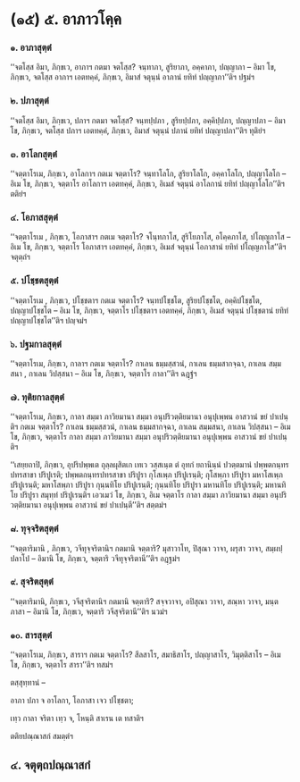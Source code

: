 <h1>(๑๕) ๕. อาภาวโคฺค</h1>
<h3>๑. อาภาสุตฺตํ</h3>
<p> ‘‘จตโสฺส  อิมา, ภิกฺขเว, อาภาฯ กตมา จตโสฺส? จนฺทาภา, สูริยาภา, อคฺคาภา, ปญฺญาภา – อิมา โข, ภิกฺขเว, จตโสฺส อาภาฯ เอตทคฺคํ, ภิกฺขเว, อิมาสํ จตุนฺนํ  อาภานํ ยทิทํ ปญฺญาภา’’ติฯ ปฐมํฯ</p>


<h3>๒. ปภาสุตฺตํ</h3>
<p> ‘‘จตโสฺส อิมา, ภิกฺขเว, ปภาฯ กตมา จตโสฺส? จนฺทปฺปภา , สูริยปฺปภา, อคฺคิปฺปภา, ปญฺญาปภา – อิมา โข, ภิกฺขเว, จตโสฺส ปภาฯ เอตทคฺคํ, ภิกฺขเว, อิมาสํ จตุนฺนํ ปภานํ ยทิทํ ปญฺญาปภา’’ติฯ ทุติยํฯ</p>


<h3>๓. อาโลกสุตฺตํ</h3>
<p> ‘‘จตฺตาโรเม, ภิกฺขเว, อาโลกาฯ กตเม จตฺตาโร? จนฺทาโลโก, สูริยาโลโก, อคฺคาโลโก, ปญฺญาโลโก – อิเม โข, ภิกฺขเว, จตฺตาโร อาโลกาฯ เอตทคฺคํ, ภิกฺขเว, อิเมสํ จตุนฺนํ อาโลกานํ ยทิทํ ปญฺญาโลโก’’ติฯ ตติยํฯ</p>


<h3>๔. โอภาสสุตฺตํ</h3>
<p> ‘‘จตฺตาโรเม , ภิกฺขเว, โอภาสาฯ กตเม จตฺตาโร? จโนฺทภาโส, สูริโยภาโส, อโคฺคภาโส, ปโญฺญภาโส – อิเม  โข, ภิกฺขเว, จตฺตาโร โอภาสาฯ เอตทคฺคํ, ภิกฺขเว, อิเมสํ จตุนฺนํ โอภาสานํ ยทิทํ ปโญฺญภาโส’’ติฯ จตุตฺถํฯ</p>


<h3>๕. ปโชฺชตสุตฺตํ</h3>
<p> ‘‘จตฺตาโรเม , ภิกฺขเว, ปโชฺชตาฯ กตเม จตฺตาโร? จนฺทปโชฺชโต, สูริยปโชฺชโต, อคฺคิปโชฺชโต, ปญฺญาปโชฺชโต – อิเม โข, ภิกฺขเว, จตฺตาโร ปโชฺชตาฯ เอตทคฺคํ, ภิกฺขเว, อิเมสํ จตุนฺนํ ปโชฺชตานํ ยทิทํ ปญฺญาปโชฺชโต’’ติฯ ปญฺจมํฯ</p>


<h3>๖. ปฐมกาลสุตฺตํ</h3>
<p> ‘‘จตฺตาโรเม, ภิกฺขเว, กาลาฯ กตเม จตฺตาโร? กาเลน ธมฺมสฺสวนํ, กาเลน ธมฺมสากจฺฉา, กาเลน สมฺมสนา , กาเลน วิปสฺสนา – อิเม โข, ภิกฺขเว, จตฺตาโร กาลา’’ติฯ ฉฎฺฐํฯ</p>


<h3>๗. ทุติยกาลสุตฺตํ</h3>
<p> ‘‘จตฺตาโรเม, ภิกฺขเว, กาลา สมฺมา ภาวิยมานา สมฺมา อนุปริวตฺติยมานา อนุปุเพฺพน อาสวานํ ขยํ ปาเปนฺติฯ กตเม จตฺตาโร? กาเลน ธมฺมสฺสวนํ, กาเลน ธมฺมสากจฺฉา, กาเลน สมฺมสนา, กาเลน วิปสฺสนา  – อิเม โข, ภิกฺขเว, จตฺตาโร กาลา สมฺมา ภาวิยมานา สมฺมา อนุปริวตฺติยมานา อนุปุเพฺพน อาสวานํ ขยํ ปาเปนฺติฯ</p>


<p>‘‘เสยฺยถาปิ, ภิกฺขเว, อุปริปพฺพเต ถุลฺลผุสิตเก เทเว วสฺสเนฺต ตํ อุทกํ ยถานินฺนํ ปวตฺตมานํ ปพฺพตกนฺทรปทรสาขา ปริปูเรติ; ปพฺพตกนฺทรปทรสาขา ปริปูรา กุโสเพฺภ ปริปูเรนฺติ; กุโสพฺภา ปริปูรา มหาโสเพฺภ ปริปูเรนฺติ; มหาโสพฺภา ปริปูรา กุนฺนทิโย ปริปูเรนฺติ; กุนฺนทิโย  ปริปูรา มหานทิโย ปริปูเรนฺติ; มหานทิโย ปริปูรา สมุทฺทํ  ปริปูเรนฺติฯ เอวเมวํ โข, ภิกฺขเว, อิเม จตฺตาโร กาลา สมฺมา ภาวิยมานา สมฺมา อนุปริวตฺติยมานา อนุปุเพฺพน อาสวานํ ขยํ ปาเปนฺตี’’ติฯ สตฺตมํฯ</p>


<h3>๘. ทุจฺจริตสุตฺตํ</h3>
<p> ‘‘จตฺตาริมานิ  , ภิกฺขเว, วจีทุจฺจริตานิฯ กตมานิ จตฺตาริ? มุสาวาโท, ปิสุณา วาจา, ผรุสา วาจา, สมฺผปฺปลาโป – อิมานิ โข, ภิกฺขเว, จตฺตาริ วจีทุจฺจริตานี’’ติฯ อฎฺฐมํฯ</p>


<h3>๙. สุจริตสุตฺตํ</h3>
<p> ‘‘จตฺตาริมานิ, ภิกฺขเว, วจีสุจริตานิฯ กตมานิ จตฺตาริ? สจฺจวาจา, อปิสุณา วาจา, สณฺหา วาจา, มนฺตภาสา – อิมานิ โข, ภิกฺขเว, จตฺตาริ วจีสุจริตานี’’ติฯ นวมํฯ</p>


<h3>๑๐. สารสุตฺตํ</h3>
<p> ‘‘จตฺตาโรเม, ภิกฺขเว, สาราฯ กตเม จตฺตาโร? สีลสาโร, สมาธิสาโร, ปญฺญาสาโร, วิมุตฺติสาโร – อิเม โข, ภิกฺขเว, จตฺตาโร สารา’’ติฯ ทสมํฯ</p>

</p>


<p>ตสฺสุทฺทานํ –</p>


<p>
อาภา ปภา จ อาโลกา, โอภาสา เจว ปโชฺชตา;  
  
เทฺว กาลา จริตา เทฺว จ, โหนฺติ สาเรน เต ทสาติฯ  
</p>
  
ตติยปณฺณาสกํ สมตฺตํฯ  
</p>
  
<h2>๔. จตุตฺถปณฺณาสกํ</h2>